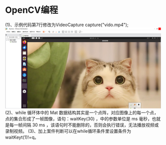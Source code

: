 # OpenCV编程
(1)、示例代码第7行修改为VideoCapture capture("vido.mp4");
![alt text](image.png)
(2)、while 循环体中的 Mat 数据结构其实是一个点阵，对应图像上的每一个点，点的集合形成了一帧图像，语句：waitKey(30) ，中的参数单位是 ms 毫秒，也就是每一帧间隔 30 ms ，该语句时不能删除的，否则会执行错误，无法播放视频或录制视频。
(3)、加上案件判断可以在while循环条件里设置条件为waitKeyt(1)!=q。